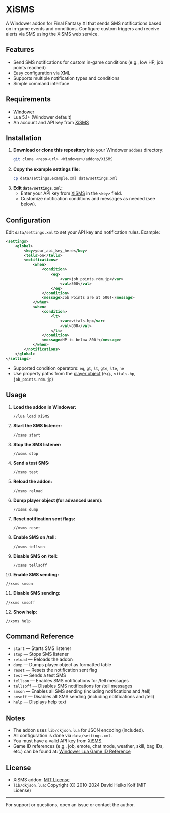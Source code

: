 # XiSMS

A Windower addon for Final Fantasy XI that sends SMS notifications based on in-game events and conditions. Configure custom triggers and receive alerts via SMS using the XiSMS web service.

## Features
- Send SMS notifications for custom in-game conditions (e.g., low HP, job points reached)
- Easy configuration via XML
- Supports multiple notification types and conditions
- Simple command interface

## Requirements
- [Windower](https://www.windower.net/)
- Lua 5.1+ (Windower default)
- An account and API key from [XiSMS](https://xisms.app/)

## Installation
1. **Download or clone this repository** into your Windower `addons` directory:
   ```sh
   git clone <repo-url> <Windower>/addons/XiSMS
   ```
2. **Copy the example settings file:**
   ```sh
   cp data/settings.example.xml data/settings.xml
   ```
3. **Edit `data/settings.xml`:**
   - Enter your API key from [XiSMS](https://xisms.app/) in the `<key>` field.
   - Customize notification conditions and messages as needed (see below).

## Configuration
Edit `data/settings.xml` to set your API key and notification rules. Example:

```xml
<settings>
    <global>
        <key>your_api_key_here</key>
        <tells>on</tells>
        <notifications>
            <when>
                <condition>
                    <eq>
                        <var>job_points.rdm.jp</var>
                        <val>500</val>
                    </eq>
                </condition>
                <message>Job Points are at 500!</message>
            </when>
            <when>
                <condition>
                    <lt>
                        <var>vitals.hp</var>
                        <val>800</val>
                    </lt>
                </condition>
                <message>HP is below 800!</message>
            </when>
        </notifications>
    </global>
</settings>
```

- Supported condition operators: `eq`, `gt`, `lt`, `gte`, `lte`, `ne`
- Use property paths from the [player object](PLAYER.md) (e.g., `vitals.hp`, `job_points.rdm.jp`)

## Usage
1. **Load the addon in Windower:**
   ```
   //lua load XiSMS
   ```
2. **Start the SMS listener:**
   ```
   //xsms start
   ```
3. **Stop the SMS listener:**
   ```
   //xsms stop
   ```
4. **Send a test SMS:**
   ```
   //xsms test
   ```
5. **Reload the addon:**
   ```
   //xsms reload
   ```
6. **Dump player object (for advanced users):**
   ```
   //xsms dump
   ```
7. **Reset notification sent flags:**
   ```
   //xsms reset
   ```
8. **Enable SMS on /tell:**
   ```
   //xsms tellson
   ```
9. **Disable SMS on /tell:**
   ```
   //xsms tellsoff
   ```
10. **Enable SMS sending:**
   ```
   //xsms smson
   ```
11. **Disable SMS sending:**
   ```
   //xsms smsoff
   ```
12. **Show help:**
   ```
   //xsms help
   ```

## Command Reference
- `start` — Starts SMS listener
- `stop` — Stops SMS listener
- `reload` — Reloads the addon
- `dump` — Dumps player object as formatted table
- `reset` — Resets the notification sent flag
- `test` — Sends a test SMS
- `tellson` — Enables SMS notifications for /tell messages
- `tellsoff` — Disables SMS notifications for /tell messages
- `smson` — Enables all SMS sending (including notifications and /tell)
- `smsoff` — Disables all SMS sending (including notifications and /tell)
- `help` — Displays help text

## Notes
- The addon uses `lib/dkjson.lua` for JSON encoding (included).
- All configuration is done via `data/settings.xml`.
- You must have a valid API key from [XiSMS](https://xisms.app/).
- Game ID references (e.g., job, emote, chat mode, weather, skill, bag IDs, etc.) can be found at: [Windower Lua Game ID Reference](https://github.com/Windower/Lua/wiki/Game-ID-Reference)

## License
- XiSMS addon: [MIT License](LICENSE.md)
- `lib/dkjson.lua`: Copyright (C) 2010-2024 David Heiko Kolf (MIT License)

---
For support or questions, open an issue or contact the author.
